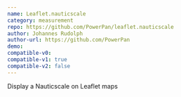 ```yaml
---
name: Leaflet.nauticscale
category: measurement
repo: https://github.com/PowerPan/leaflet.nauticscale
author: Johannes Rudolph
author-url: https://github.com/PowerPan
demo:
compatible-v0:
compatible-v1: true
compatible-v2: false
---
```


Display a Nauticscale on Leaflet maps
